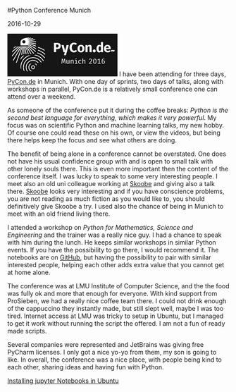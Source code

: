 #Python Conference Munich

2016-10-29

<!--- tags: python -->

[![@left@](blog/images/pyconde.jpg)](http://pycon.de) I have been attending for three days, [PyCon.de](http://www.pymunich.com/) in Munich. With one day of sprints, two days of talks, along with workshops in parallel, PyCon.de is a relatively small conference one can attend over a weekend.

As someone of the conference put it during the coffee breaks: *Python is the second best language for everything, which makes it very powerful*. My focus was on scientific Python and machine learning talks, my new hobby. Of course one could read these on his own, or view the videos, but being there helps keep the focus and see what others are doing.

The benefit of being alone in a conference cannot be overstated. One does not have his usual confidence group with and is open to small talk with other lonely souls there. This is even more important then the content of the conference itself. I was lucky to speak to some very interesting people. I meet also an old uni colleague working at [Skoobe](https://www.skoobe.de/) and giving also a talk there. [Skoobe](https://www.skoobe.de/) looks very interesting and if you have conscience problems, you are not reading as much fiction as you would like to, you should definitively give Skoobe a try. I used also the chance of being in Munich to meet with an old friend living there.

I attended a workshop on *Python for Mathematics, Science and Engineering* and the trainer was a really nice guy. I had a chance to speak with him during the lunch. He keeps similar workshops in similar Python events. If you have the possibility to go there, I would recommend it. The notebooks are on [GitHub](https://github.com/caichinger/slides), but having the possibility to pair with similar interested people, helping each other adds extra value that you cannot get at home alone. 

The conference was at LMU Institute of Computer Science, and the the food was fully ok and more that enough for everyone. With kind support from ProSieben, we had a really nice coffee team there. I could not drink enough of the cappuccino they instantly made, but still slept well, maybe I was too tired. Internet access at LMU was tricky to setup in Ubuntu, but I managed to get it work without running the script the offered. I am not a fun of ready made scripts.

Several companies were represented and JetBrains was giving free PyCharm licenses. I only got a nice yo-yo from them, my son is going to like. In overall, the conference was a nice place, with people being kind to each other, sharing ideas and having fun with Python.

<ins class='nfooter'><a rel='next' id='fnext' href='#blog/2016/2016-10-28-Installing-jupyter-Notebooks-in-Ubuntu.md'>Installing jupyter Notebooks in Ubuntu</a></ins>

